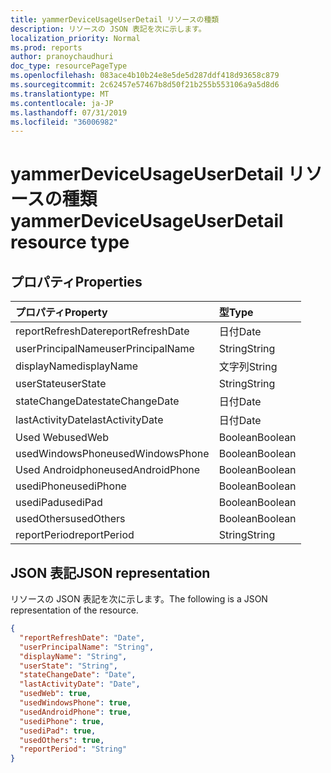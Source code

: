 ```yaml
---
title: yammerDeviceUsageUserDetail リソースの種類
description: リソースの JSON 表記を次に示します。
localization_priority: Normal
ms.prod: reports
author: pranoychaudhuri
doc_type: resourcePageType
ms.openlocfilehash: 083ace4b10b24e8e5de5d287ddf418d93658c879
ms.sourcegitcommit: 2c62457e57467b8d50f21b255b553106a9a5d8d6
ms.translationtype: MT
ms.contentlocale: ja-JP
ms.lasthandoff: 07/31/2019
ms.locfileid: "36006982"
---
```

# <a name="yammerdeviceusageuserdetail-resource-type"></a><span data-ttu-id="010bd-103">yammerDeviceUsageUserDetail リソースの種類</span><span class="sxs-lookup"><span data-stu-id="010bd-103">yammerDeviceUsageUserDetail resource type</span></span>

## <a name="properties"></a><span data-ttu-id="010bd-104">プロパティ</span><span class="sxs-lookup"><span data-stu-id="010bd-104">Properties</span></span>

| <span data-ttu-id="010bd-105">プロパティ</span><span class="sxs-lookup"><span data-stu-id="010bd-105">Property</span></span>          | <span data-ttu-id="010bd-106">型</span><span class="sxs-lookup"><span data-stu-id="010bd-106">Type</span></span>    |
| :---------------- | :------ |
| <span data-ttu-id="010bd-107">reportRefreshDate</span><span class="sxs-lookup"><span data-stu-id="010bd-107">reportRefreshDate</span></span> | <span data-ttu-id="010bd-108">日付</span><span class="sxs-lookup"><span data-stu-id="010bd-108">Date</span></span>    |
| <span data-ttu-id="010bd-109">userPrincipalName</span><span class="sxs-lookup"><span data-stu-id="010bd-109">userPrincipalName</span></span> | <span data-ttu-id="010bd-110">String</span><span class="sxs-lookup"><span data-stu-id="010bd-110">String</span></span>  |
| <span data-ttu-id="010bd-111">displayName</span><span class="sxs-lookup"><span data-stu-id="010bd-111">displayName</span></span>       | <span data-ttu-id="010bd-112">文字列</span><span class="sxs-lookup"><span data-stu-id="010bd-112">String</span></span>  |
| <span data-ttu-id="010bd-113">userState</span><span class="sxs-lookup"><span data-stu-id="010bd-113">userState</span></span>         | <span data-ttu-id="010bd-114">String</span><span class="sxs-lookup"><span data-stu-id="010bd-114">String</span></span>  |
| <span data-ttu-id="010bd-115">stateChangeDate</span><span class="sxs-lookup"><span data-stu-id="010bd-115">stateChangeDate</span></span>   | <span data-ttu-id="010bd-116">日付</span><span class="sxs-lookup"><span data-stu-id="010bd-116">Date</span></span>    |
| <span data-ttu-id="010bd-117">lastActivityDate</span><span class="sxs-lookup"><span data-stu-id="010bd-117">lastActivityDate</span></span>  | <span data-ttu-id="010bd-118">日付</span><span class="sxs-lookup"><span data-stu-id="010bd-118">Date</span></span>    |
| <span data-ttu-id="010bd-119">Used Web</span><span class="sxs-lookup"><span data-stu-id="010bd-119">usedWeb</span></span>           | <span data-ttu-id="010bd-120">Boolean</span><span class="sxs-lookup"><span data-stu-id="010bd-120">Boolean</span></span> |
| <span data-ttu-id="010bd-121">usedWindowsPhone</span><span class="sxs-lookup"><span data-stu-id="010bd-121">usedWindowsPhone</span></span>  | <span data-ttu-id="010bd-122">Boolean</span><span class="sxs-lookup"><span data-stu-id="010bd-122">Boolean</span></span> |
| <span data-ttu-id="010bd-123">Used Androidphone</span><span class="sxs-lookup"><span data-stu-id="010bd-123">usedAndroidPhone</span></span>  | <span data-ttu-id="010bd-124">Boolean</span><span class="sxs-lookup"><span data-stu-id="010bd-124">Boolean</span></span> |
| <span data-ttu-id="010bd-125">usediPhone</span><span class="sxs-lookup"><span data-stu-id="010bd-125">usediPhone</span></span>        | <span data-ttu-id="010bd-126">Boolean</span><span class="sxs-lookup"><span data-stu-id="010bd-126">Boolean</span></span> |
| <span data-ttu-id="010bd-127">usediPad</span><span class="sxs-lookup"><span data-stu-id="010bd-127">usediPad</span></span>          | <span data-ttu-id="010bd-128">Boolean</span><span class="sxs-lookup"><span data-stu-id="010bd-128">Boolean</span></span> |
| <span data-ttu-id="010bd-129">usedOthers</span><span class="sxs-lookup"><span data-stu-id="010bd-129">usedOthers</span></span>        | <span data-ttu-id="010bd-130">Boolean</span><span class="sxs-lookup"><span data-stu-id="010bd-130">Boolean</span></span> |
| <span data-ttu-id="010bd-131">reportPeriod</span><span class="sxs-lookup"><span data-stu-id="010bd-131">reportPeriod</span></span>      | <span data-ttu-id="010bd-132">String</span><span class="sxs-lookup"><span data-stu-id="010bd-132">String</span></span>  |

## <a name="json-representation"></a><span data-ttu-id="010bd-133">JSON 表記</span><span class="sxs-lookup"><span data-stu-id="010bd-133">JSON representation</span></span>

<span data-ttu-id="010bd-134">リソースの JSON 表記を次に示します。</span><span class="sxs-lookup"><span data-stu-id="010bd-134">The following is a JSON representation of the resource.</span></span>

<!-- {
  "blockType": "resource",
  "@odata.type": "microsoft.graph.yammerDeviceUsageUserDetail"
} -->

```json
{
  "reportRefreshDate": "Date", 
  "userPrincipalName": "String", 
  "displayName": "String", 
  "userState": "String", 
  "stateChangeDate": "Date", 
  "lastActivityDate": "Date", 
  "usedWeb": true, 
  "usedWindowsPhone": true, 
  "usedAndroidPhone": true, 
  "usediPhone": true, 
  "usediPad": true, 
  "usedOthers": true, 
  "reportPeriod": "String"
}
```
